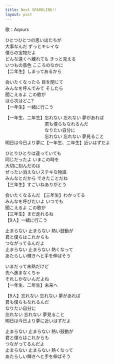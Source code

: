 ```yaml
---
title: Next SPARKLING!!
layout: post
---
```

歌：Aqours

<p><a class="you">ひとつひとつの思い出たちが<br />
大事なんだ ずっとキレイな<br />
僕らの宝物だよ</a><br />
<a class="riko">どんな遠くへ離れても きっと見える</a><br />
<a class="chika">いつもの景色 こころのなかに</a><br />
【二年生】しまってあるから</p>

<p><a class="ruby">会いたくなったら 目を閉じて</a><br />
<a class="hanamaru">みんなを呼んでみて そしたら<br />
聞こえるよ</a> <a class="yoshiko">この歌が<br />
ほら次はどこ?</a><br />
【一年生】一緒に行こう</p>

<p>【一年生、二年生】忘れない 忘れない 夢があれば<br />
　　　　　　　　　君も僕らもなれるんだ<br />
　　　　　　　　　なりたい自分に<br />
　　　　　　　　　忘れない 忘れない 夢見ること<br />
<a class="chika">明日は今日より夢に</a>【一年生、二年生】近いはずだよ</p>

<p><a class="mari">ひとりひとりは違っていても<br />
同じだったよ いまこの時を<br />
大切に刻んだのは</a><br />
<a class="dia">ぜったい消えないステキな物語</a><br />
<a class="kanan">みんなとだから できたことだね</a><br />
【三年生】すごいねありがとう</p>

<p><a class="you">会いたくなるんだ</a> 【三年生】わかってる<br />
<a class="chika">みんなを</a><a class="riko">呼びたいよ</a> <a class="ruby">いつでも</a><br />
<a class="hanamaru">聞こえるよ</a> <a class="yoshiko">この歌が</a><br />
【三年生】まだ走れるね<br />
【9人】一緒に行こう</p>

<p>止まらない 止まらない 熱い鼓動が<br />
君と僕らはこれからも<br />
つながってるんだよ<br />
止まらない 止まらない 熱くなって<br />
あたらしい輝きへと手を伸ばそう</p>

<p><a class="chika">いまだって未熟だけど<br />
先へ進まなくちゃ<br />
それしかないんだよね</a><br />
【一年生、二年生】未来へ</p>

<p>【9人】忘れない 忘れない 夢があれば<br />
君も僕らもなれるんだ<br />
なりたい自分に<br />
忘れない 忘れない 夢見ること<br />
明日は今日より夢に近いはずだよ</p>

<p>止まらない 止まらない 熱い鼓動が<br />
君と僕らはこれからも<br />
つながってるんだよ<br />
止まらない 止まらない 熱くなって<br />
あたらしい輝きへと手を伸ばそう</p>
